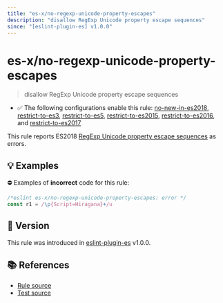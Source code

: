 ```yaml
---
title: "es-x/no-regexp-unicode-property-escapes"
description: "disallow RegExp Unicode property escape sequences"
since: "[eslint-plugin-es] v1.0.0"
---
```


# es-x/no-regexp-unicode-property-escapes
> disallow RegExp Unicode property escape sequences

- ✅ The following configurations enable this rule: [no-new-in-es2018], [restrict-to-es3], [restrict-to-es5], [restrict-to-es2015], [restrict-to-es2016], and [restrict-to-es2017]

This rule reports ES2018 [RegExp Unicode property escape sequences](https://github.com/tc39/proposal-regexp-unicode-property-escapes#readme) as errors.

## 💡 Examples

⛔ Examples of **incorrect** code for this rule:

<eslint-playground type="bad">

```js
/*eslint es-x/no-regexp-unicode-property-escapes: error */
const r1 = /\p{Script=Hiragana}+/u
```

</eslint-playground>

## 🚀 Version

This rule was introduced in [eslint-plugin-es] v1.0.0.

[eslint-plugin-es]: https://github.com/mysticatea/eslint-plugin-es

## 📚 References

- [Rule source](https://github.com/eslint-community/eslint-plugin-es-x/blob/master/lib/rules/no-regexp-unicode-property-escapes.js)
- [Test source](https://github.com/eslint-community/eslint-plugin-es-x/blob/master/tests/lib/rules/no-regexp-unicode-property-escapes.js)

[no-new-in-es2018]: ../configs/index.md#no-new-in-es2018
[restrict-to-es3]: ../configs/index.md#restrict-to-es3
[restrict-to-es5]: ../configs/index.md#restrict-to-es5
[restrict-to-es2015]: ../configs/index.md#restrict-to-es2015
[restrict-to-es2016]: ../configs/index.md#restrict-to-es2016
[restrict-to-es2017]: ../configs/index.md#restrict-to-es2017
